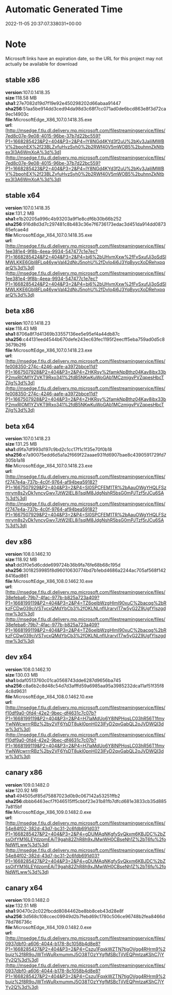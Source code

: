 # Automatic Generated Time
2022-11-05 20:37:07.338031+00:00

# Note
Microsoft links have an expiration date, so the URL for this project may not actually be available for download

## stable x86
**version**:107.0.1418.35  
**size**:118.58 MB  
**sha1**:27e7082d19d7f19e92e450298202d66abaa91447  
**sha256**:51aa5be914dd3ced94da98d3c68f7cc071ad0de6bcd863e8f3d72ca9ec14903c  
**file**:MicrosoftEdge_X86_107.0.1418.35.exe  
**url**:[http://msedge.f.tlu.dl.delivery.mp.microsoft.com/filestreamingservice/files/7ed8c07e-9e08-4015-96be-37b7d22bc559?P1=1668285423&P2=404&P3=2&P4=lY8NGd4KYd3f2uU%2bKv3JaljlMWBV%2bpohEX%2f23BLZvfuHvzSyh0%2b2RWf40V5mWOB5%2buhnnZkNtbex3I3A6WmXoA%3d%3d](http://msedge.f.tlu.dl.delivery.mp.microsoft.com/filestreamingservice/files/7ed8c07e-9e08-4015-96be-37b7d22bc559?P1=1668285423&P2=404&P3=2&P4=lY8NGd4KYd3f2uU%2bKv3JaljlMWBV%2bpohEX%2f23BLZvfuHvzSyh0%2b2RWf40V5mWOB5%2buhnnZkNtbex3I3A6WmXoA%3d%3d)  

## stable x64
**version**:107.0.1418.35  
**size**:131.2 MB  
**sha1**:e1b20205a996c4b93203a9f1e8cdf6b30b66b252  
**sha256**:916d8d3d7c297481c8b483c36e7f6736173edac3d451da914dd087365efcae4d  
**file**:MicrosoftEdge_X64_107.0.1418.35.exe  
**url**:[http://msedge.f.tlu.dl.delivery.mp.microsoft.com/filestreamingservice/files/1ee381e4-9f8b-4eea-9934-547477c1e7ec?P1=1668285424&P2=404&P3=2&P4=bj6%2bUHvmXxw%2fFvSxufJj3oSdSlMWLKKE6Gbl8FLq46ywVal42dNrJ5nohU%2fDvIo4i6J3YqByycXoDRehxpqarQ%3d%3d](http://msedge.f.tlu.dl.delivery.mp.microsoft.com/filestreamingservice/files/1ee381e4-9f8b-4eea-9934-547477c1e7ec?P1=1668285424&P2=404&P3=2&P4=bj6%2bUHvmXxw%2fFvSxufJj3oSdSlMWLKKE6Gbl8FLq46ywVal42dNrJ5nohU%2fDvIo4i6J3YqByycXoDRehxpqarQ%3d%3d)  

## beta x86
**version**:107.0.1418.23  
**size**:118.43 MB  
**sha1**:8706a8f7d41369b33557136ee5e95ef4a44db87c  
**sha256**:c44131eed4544b670defe243ec63fec1195f2eecff5eba759ad0d5c83679b2f6  
**file**:MicrosoftEdge_X86_107.0.1418.23.exe  
**url**:[http://msedge.f.tlu.dl.delivery.mp.microsoft.com/filestreamingservice/files/fe008350-274c-4246-aafe-a3972bbce11d?P1=1667507928&P2=404&P3=2&P4=ZHKRsy%2famkNpBthz04Kav8ibx33bP2mxRIOM1YZVKT9Rxo341%2fdB5NKwKuWoGAb1MCzmigvPVZqpesHbcTZjIg%3d%3d](http://msedge.f.tlu.dl.delivery.mp.microsoft.com/filestreamingservice/files/fe008350-274c-4246-aafe-a3972bbce11d?P1=1667507928&P2=404&P3=2&P4=ZHKRsy%2famkNpBthz04Kav8ibx33bP2mxRIOM1YZVKT9Rxo341%2fdB5NKwKuWoGAb1MCzmigvPVZqpesHbcTZjIg%3d%3d)  

## beta x64
**version**:107.0.1418.23  
**size**:131.25 MB  
**sha1**:d9fa7df993d197c9bd2c1cc17f1c1f35e70f0b18  
**sha256**:e7a90075edd6d5a1a2f669f22aaae931fd6907bae8c4390591729fd7305b1a18  
**file**:MicrosoftEdge_X64_107.0.1418.23.exe  
**url**:[http://msedge.f.tlu.dl.delivery.mp.microsoft.com/filestreamingservice/files/f2747e4a-737b-4c0f-9764-af94bea59182?P1=1667507929&P2=404&P3=2&P4=Sl0SPCFEM1TR%2bAauOWgYHQLFSzmrym8s2vDk1yncyGwv7JtW2IEL8i1sqIM8JdgNshR5bsG0mPJTzf5rJCu6SA%3d%3d](http://msedge.f.tlu.dl.delivery.mp.microsoft.com/filestreamingservice/files/f2747e4a-737b-4c0f-9764-af94bea59182?P1=1667507929&P2=404&P3=2&P4=Sl0SPCFEM1TR%2bAauOWgYHQLFSzmrym8s2vDk1yncyGwv7JtW2IEL8i1sqIM8JdgNshR5bsG0mPJTzf5rJCu6SA%3d%3d)  

## dev x86
**version**:108.0.1462.10  
**size**:118.92 MB  
**sha1**:dd3f0e5d6cdde699724b36b9fa76fe68b68c195d  
**sha256**:3018259985f8d96010630774bd7b1ebd4686a2244ac705af568f1428416ad861  
**file**:MicrosoftEdge_X86_108.0.1462.10.exe  
**url**:[http://msedge.f.tlu.dl.delivery.mp.microsoft.com/filestreamingservice/files/38efeba6-79b7-4fac-977b-b825a723a409?P1=1668199119&P2=404&P3=2&P4=TZ6oelbWzgHlmI90xuC%2bacqg%2bRkzFCDw039ciVSTycxQMdYbCb3%2fOKLNLnflUrarvIT7w5yG2Z9UgfYIszgdmw%3d%3d](http://msedge.f.tlu.dl.delivery.mp.microsoft.com/filestreamingservice/files/38efeba6-79b7-4fac-977b-b825a723a409?P1=1668199119&P2=404&P3=2&P4=TZ6oelbWzgHlmI90xuC%2bacqg%2bRkzFCDw039ciVSTycxQMdYbCb3%2fOKLNLnflUrarvIT7w5yG2Z9UgfYIszgdmw%3d%3d)  

## dev x64
**version**:108.0.1462.10  
**size**:130.03 MB  
**sha1**:bdaf0513760c01ca0568743dde6287d9656ba745  
**sha256**:c8a6b2c8d48c54d7d3afffd59a6985aa95a3985232dca11af51f35f84c8d9631  
**file**:MicrosoftEdge_X64_108.0.1462.10.exe  
**url**:[http://msedge.f.tlu.dl.delivery.mp.microsoft.com/filestreamingservice/files/f10df9a0-0fd4-42e2-9bec-df4631c7c07b?P1=1668199119&P2=404&P3=2&P4=H7laMdUo6Y8INPHosLC03hR56T1fmyYwNWcwrrrRBz%2by2VF6YsDT8ukI0pnH023lFyD2qvGabQL2oJVDWQI3dw%3d%3d](http://msedge.f.tlu.dl.delivery.mp.microsoft.com/filestreamingservice/files/f10df9a0-0fd4-42e2-9bec-df4631c7c07b?P1=1668199119&P2=404&P3=2&P4=H7laMdUo6Y8INPHosLC03hR56T1fmyYwNWcwrrrRBz%2by2VF6YsDT8ukI0pnH023lFyD2qvGabQL2oJVDWQI3dw%3d%3d)  

## canary x86
**version**:109.0.1482.0  
**size**:120.92 MB  
**sha1**:494505df85d75887023d0b9c067142a53251ffb2  
**sha256**:dbbb6463ecf7f046515ff5cbbf23e31b81fb7dfcd681e3833cb35d8857a815bf  
**file**:MicrosoftEdge_X86_109.0.1482.0.exe  
**url**:[http://msedge.f.tlu.dl.delivery.mp.microsoft.com/filestreamingservice/files/54e84f02-382d-43d7-bc31-2c6fdb691d03?P1=1668285427&P2=404&P3=2&P4=gDUMAqNKgfySvQkxm6KBJDC%2bZssOifYM16LEYdzpmEAjT9gah82ZhR8h9xJMwWH0CBseNh1Z%2bT6fu%2foNdWfLww%3d%3d](http://msedge.f.tlu.dl.delivery.mp.microsoft.com/filestreamingservice/files/54e84f02-382d-43d7-bc31-2c6fdb691d03?P1=1668285427&P2=404&P3=2&P4=gDUMAqNKgfySvQkxm6KBJDC%2bZssOifYM16LEYdzpmEAjT9gah82ZhR8h9xJMwWH0CBseNh1Z%2bT6fu%2foNdWfLww%3d%3d)  

## canary x64
**version**:109.0.1482.0  
**size**:132.51 MB  
**sha1**:90470c2c022fbcdd8084462be8bb8ceb43d28e8f  
**sha256**:3d568c108ccec09949d2b7febd69c1780c506ce96748b2fea8466d78d786736c  
**file**:MicrosoftEdge_X64_109.0.1482.0.exe  
**url**:[http://msedge.f.tlu.dl.delivery.mp.microsoft.com/filestreamingservice/files/0937dbf0-a606-4044-b178-8c1058b4d8e8?P1=1668285427&P2=404&P3=2&P4=Cszu1FqxkWZTN7tigOVgg4RHrm9%2bujz%2f8R9oJWTnWuRxmummJ5O38TOzYYgfMSBcTjlVEQPmtzaKShC7jYYy2Q%3d%3d](http://msedge.f.tlu.dl.delivery.mp.microsoft.com/filestreamingservice/files/0937dbf0-a606-4044-b178-8c1058b4d8e8?P1=1668285427&P2=404&P3=2&P4=Cszu1FqxkWZTN7tigOVgg4RHrm9%2bujz%2f8R9oJWTnWuRxmummJ5O38TOzYYgfMSBcTjlVEQPmtzaKShC7jYYy2Q%3d%3d)  

